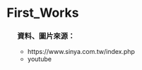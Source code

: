 # First_Works
<ul>
  <h3>資料、圖片來源：</h3>
  <ul><li>https://www.sinya.com.tw/index.php</li>
    <li>youtube</li>
